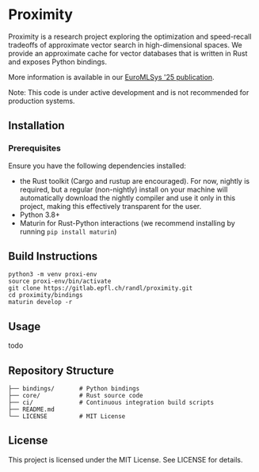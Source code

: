 # Proximity 

Proximity is a research project exploring the optimization and speed-recall tradeoffs of approximate vector search in high-dimensional spaces.
We provide an approximate cache for vector databases that is written in Rust and exposes Python bindings.

More information is available in our [EuroMLSys '25 publication](https://doi.org/10.1145/3721146.3721938).

Note: This code is under active development and is not recommended for production systems.

## Installation

### Prerequisites

Ensure you have the following dependencies installed:

- the Rust toolkit (Cargo and rustup are encouraged). For now, nightly is required, but a regular (non-nightly) install on your machine will automatically download the nightly compiler and use it only in this project, making this effectively transparent for the user.
- Python 3.8+
- Maturin for Rust-Python interactions (we recommend installing by running ```pip install maturin```)

## Build Instructions

``` 
python3 -m venv proxi-env
source proxi-env/bin/activate
git clone https://gitlab.epfl.ch/randl/proximity.git
cd proximity/bindings
maturin develop -r
```

## Usage

todo

## Repository Structure

```proximity/
├── bindings/       # Python bindings
├── core/           # Rust source code
├── ci/             # Continuous integration build scripts
├── README.md
└── LICENSE         # MIT License
```
## License

This project is licensed under the MIT License. See LICENSE for details.

